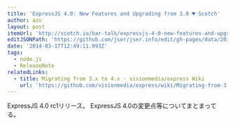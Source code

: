 ```yaml
---
title: 'ExpressJS 4.0: New Features and Upgrading from 3.0 ♥ Scotch'
author: azu
layout: post
itemUrl: 'http://scotch.io/bar-talk/expressjs-4-0-new-features-and-upgrading-from-3-0'
editJSONPath: 'https://github.com/jser/jser.info/edit/gh-pages/data/2014/03/index.json'
date: '2014-03-17T12:49:11.993Z'
tags:
  - node.js
  - ReleaseNote
relatedLinks:
  - title: Migrating from 3.x to 4.x · visionmedia/express Wiki
    url: 'https://github.com/visionmedia/express/wiki/Migrating-from-3.x-to-4.x#changed'
---
```

ExpressJS 4.0 rc1リリース。
ExpressJS 4.0の変更点等についてまとまってる。
